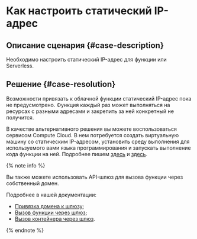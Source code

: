 # Как настроить статический IP-адрес


## Описание сценария {#case-description}

Необходимо настроить статический IP-адрес для функции или Serverless.

## Решение {#case-resolution}

Возможности привязать к облачной функции статический IP-адрес пока не предусмотрено. Функция каждый раз может выполняться на ресурсах с разными адресами и закрепить за ней конкретный не получится.

В качестве альтернативного решения вы можете воспользоваться сервисом Compute Cloud. В нем потребуется создать виртуальную машину со статическим IP-адресом, установить среду выполнения для используемого вами языка программирования и запускать выполнение кода функции на ней. Подробнее пишем [здесь](../../../compute/operations/vm-create/create-linux-vm) и [здесь](../../../vpc/operations/get-static-ip).

{% note info %}

Вы также можете использовать API-шлюз для вызова функции через собственный домен. 

Подробнее в нашей документации: 
- [Привязка домена к шлюзу](../../../api-gateway/operations/api-gw-domains);
- [Вызов функции через шлюз](../../../api-gateway/concepts/extensions/cloud-functions);
- [Вызов контейнера через шлюз](../../../api-gateway/concepts/extensions/containers).

{% endnote %}